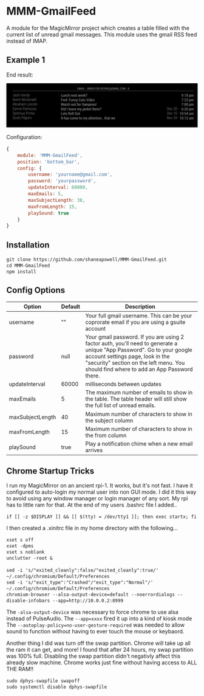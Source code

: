 # MMM-GmailFeed
A module for the MagicMirror project which creates a table filled with the current list of unread gmail messages.  This module uses the gmail RSS feed instead of IMAP.

## Example 1
End result:

![](example1.png)

Configuration:

```javascript
{
	module: 'MMM-GmailFeed',
	position: 'bottom_bar',
	config: {
		username: 'yourname@gmail.com',
		password: 'yourpassword',
		updateInterval: 60000,
		maxEmails: 5,
		maxSubjectLength: 38,
		maxFromLength: 15,
		playSound: true
	}
}
```

## Installation
````
git clone https://github.com/shaneapowell/MMM-GmailFeed.git
cd MMM-GmailFeed
npm install
````

## Config Options
| **Option** | **Default** | **Description** |
| --- | --- | --- |
| username | "" | Your full gmail username.  This can be your coprorate email if you are using a gsuite account |
| password | null | Your gmail password. If you are using 2 factor auth, you'll need to generate a unique "App Password". Go to your google account settings page, look in the "security" section on the left menu. You should find where to add an App Password there. |
| updateInterval | 60000 | milliseconds between updates |
| maxEmails | 5 | The maximum number of emails to show in the table. The table header will still show the full list of unread emails. |
| maxSubjectLength | 40 | Maximum number of characters to show in the subject column |
| maxFromLength | 15 | Maximum number of characters to show in the from column |
| playSound | true | Play a notification chime when a new email arrives |

## Chrome Startup Tricks
I run my MagicMirror on an ancient rpi-1. It works, but it's not fast. I have it configured to auto-login my normal user into non GUI mode.  I did it this way to avoid using any window manager or login manager of any sort.  My rpi has to little ram for that.   At the end of my users .bashrc file I added..
```
if [[ -z $DISPLAY ]] && [[ $(tty) = /dev/tty1 ]]; then exec startx; fi
```
I then created a .xinitrc file in my home directory with the following...
```
xset s off
xset -dpms
xset s noblank
unclutter -root &

sed -i 's/"exited_cleanly":false/"exited_cleanly":true/' ~/.config/chromium/Default/Preferences
sed -i 's/"exit_type":"Crashed"/"exit_type":"Normal"/' ~/.config/chromium/Default/Preferences
chromium-browser --alsa-output-device=default --noerrordialogs --disable-infobars --app=http://10.0.0.2:8999
```
The ```-alsa-output-device``` was necessary to force chrome to use alsa instead of PulseAudio.
The ```--app=xxxx``` fired it up into a kind of kiosk mode
The ```--autoplay-policy=no-user-gesture-required``` was needed to allow sound to function without having to ever touch the mouse or keybaord.

Another thing I did was turn off the swap partition.  Chrome will take up all the ram it can get, and more!  I found that after 24 hours, my swap partition was 100% full.  Disabling the swap partition didn't negativly affect this already slow machine. Chrome works just fine without having access to ALL THE RAM!!
```
sudo dphys-swapfile swapoff
sudo systemctl disable dphys-swapfile
```
